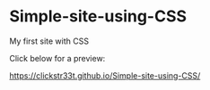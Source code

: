 # Simple-site-using-CSS
My first site with CSS

Click below for a preview:

https://clickstr33t.github.io/Simple-site-using-CSS/
